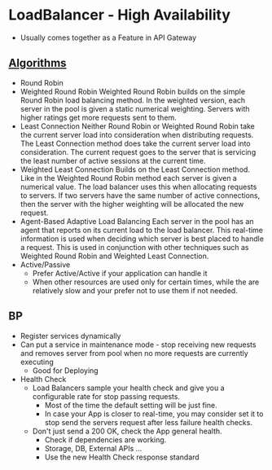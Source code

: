 # LoadBalancer - High Availability

- Usually comes together as a Feature in API Gateway

## [Algorithms](https://kemptechnologies.com/load-balancer/load-balancing-algorithms-techniques/)

- Round Robin
- Weighted Round Robin
  Weighted Round Robin builds on the simple Round Robin load balancing method. In the weighted version, each server in the pool is given a static numerical weighting. Servers with higher ratings get more requests sent to them.
- Least Connection
  Neither Round Robin or Weighted Round Robin take the current server load into consideration when distributing requests. The Least Connection method does take the current server load into consideration. The current request goes to the server that is servicing the least number of active sessions at the current time.
- Weighted Least Connection
  Builds on the Least Connection method. Like in the Weighted Round Robin method each server is given a numerical value. The load balancer uses this when allocating requests to servers. If two servers have the same number of active connections, then the server with the higher weighting will be allocated the new request.
- Agent-Based Adaptive Load Balancing
  Each server in the pool has an agent that reports on its current load to the load balancer. This real-time information is used when deciding which server is best placed to handle a request. This is used in conjunction with other techniques such as Weighted Round Robin and Weighted Least Connection.
- Active/Passive
  - Prefer Active/Active if your application can handle it
  - When other resources are used only for certain times, while the are relatively slow and your prefer not to use them if not needed.

## BP

- Register services dynamically
- Can put a service in maintenance mode - stop receiving new requests and removes server from pool when no more requests are currently executing
  - Good for Deploying
- Health Check
  - Load Balancers sample your health check and give you a configurable rate for stop passing requests.
    - Most of the time the default setting will be just fine.
    - In case your App is closer to real-time, you may consider set it to stop send the servers request after less failure health checks.
  - Don't just send a 200 OK, check the App general health.
    - Check if dependencies are working.
    - Storage, DB, External APIs ...
    - Use the new Health Check response standard
